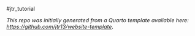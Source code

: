 #jtr_tutorial

*This repo was initially generated from a Quarto template available here: https://github.com/jtr13/website-template.*

